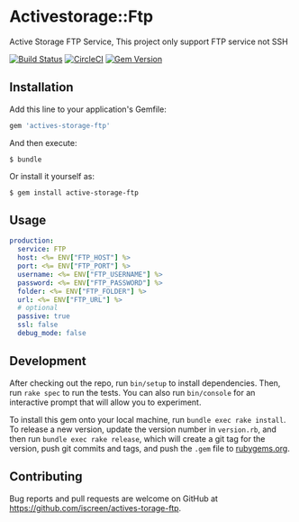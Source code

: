# Activestorage::Ftp

Active Storage FTP Service, This project only support FTP service not SSH

[![Build Status](https://travis-ci.org/iscreen/active-storage-ftp.svg)](https://travis-ci.org/iscreen/active-storage-ftp)
[![CircleCI](https://circleci.com/gh/iscreen/active-storage-ftp.svg?style=shield)](https://circleci.com/gh/iscreen/active-storage-ftp)
[![Gem Version](https://badge.fury.io/rb/active-storage-ftp.svg)](https://badge.fury.io/rb/active-storage-ftp)


## Installation

Add this line to your application's Gemfile:

```ruby
gem 'actives-storage-ftp'
```

And then execute:

    $ bundle

Or install it yourself as:

    $ gem install active-storage-ftp

## Usage

```yml
production:
  service: FTP
  host: <%= ENV["FTP_HOST"] %>
  port: <%= ENV["FTP_PORT"] %>
  username: <%= ENV["FTP_USERNAME"] %>
  password: <%= ENV["FTP_PASSWORD"] %>
  folder: <%= ENV["FTP_FOLDER"] %>
  url: <%= ENV["FTP_URL"] %>
  # optional
  passive: true
  ssl: false
  debug_mode: false
```

## Development

After checking out the repo, run `bin/setup` to install dependencies. Then, run `rake spec` to run the tests. You can also run `bin/console` for an interactive prompt that will allow you to experiment.

To install this gem onto your local machine, run `bundle exec rake install`. To release a new version, update the version number in `version.rb`, and then run `bundle exec rake release`, which will create a git tag for the version, push git commits and tags, and push the `.gem` file to [rubygems.org](https://rubygems.org).

## Contributing

Bug reports and pull requests are welcome on GitHub at https://github.com/iscreen/actives-torage-ftp.
